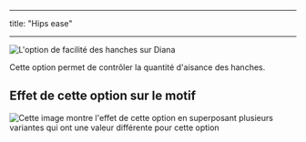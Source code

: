 - - -
title: "Hips ease"
- - -

![L'option de facilité des hanches sur Diana](./hipsease.svg)

Cette option permet de contrôler la quantité d'aisance des hanches.

## Effet de cette option sur le motif

![Cette image montre l'effet de cette option en superposant plusieurs variantes qui ont une valeur différente pour cette option](diana_hipsease_sample.svg "Effect of this option on the pattern")
